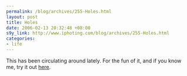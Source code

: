 ```yaml
--- 
permalink: /blog/archives/255-Holes.html
layout: post
title: Holes
date: 2006-02-13 20:32:48 +08:00
s9y_link: http://www.iphoting.com/blog/archives/255-Holes.html
categories: 
- life
---
```

<p class="break"><p>This has been circulating around lately. For the fun of it, and if you know me, try it out <a onclick="_gaq.push(['_trackPageview', '/extlink/kevan.org/johari?name=RIP']);"  href="http://kevan.org/johari?name=RIP">here</a>.</p></p>

